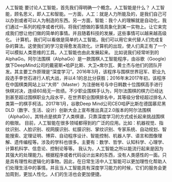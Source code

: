 人工智能
要讨论人工智能，首先我们得明确一个概念。人工智能是什么？
人工智能，顾名思义，即人工和智能。一方面，人工：就是人力所能及的，是我们自己可以办到或者可以人为制造的东西。另一方面，智能：我个人的理解就是自动化，我们通过一系列的程序或者代码，将我们想做的事情具象化到某一实物上。让它来完成我们想让他们做的简单的事情。并且随着科技的发展，这些事情可以越来越高级化。
计算机，我们可以看做是简单的人工智能。我们可以用它来代替人们完成复杂的算法。这使我们的学习变得愈发高效化。计算机的出现，使人们真正有了一个可以模拟人类思维的工具。人工智能也由此发展起来。
比如说我们经常听到的AlphaGo。阿尔法围棋（AlphaGo）是一款围棋人工智能程序，由谷歌（Google）旗下DeepMind公司的戴密斯•哈萨比斯、大卫•席尔瓦、黄士杰与他们的团队开发。其主要工作原理是“深度学习”。2016年3月，该程序与围棋世界冠军、职业九段选手李世石进行人机大战，并以4:1的总比分获胜；2016年末2017年初，该程序在中国棋类网站上以“大师”（Master）为注册帐号与中日韩数十位围棋高手进行快棋对决，连续60局无一败绩。不少职业围棋手认为，阿尔法围棋的棋力已经达到甚至超过围棋职业九段水平，在世界职业围棋排名中，其等级分曾经超过排名人类第一的棋手柯洁。2017年1月，谷歌Deep Mind公司CEO哈萨比斯在德国慕尼黑DLD（数字、生活、设计）创新大会上宣布推出真正2.0版本的阿尔法围棋（AlphaGo）。其特点是摈弃了人类棋谱，只靠深度学习的方式成长起来挑战围棋的极限。
目前，人工智能在很多领域都得到的广泛的应用。比如：机器视觉、指纹识别、人脸识别、视网膜识别、虹膜识别、掌纹识别、专家系统、自动规划、智能搜索、定理证明、博弈、自动程序设计、智能控制、机器人学、语言和图像理解、遗传编程等。涉及的学科也很多。主要有：数学、哲学、认知科学、心理学、计算机科学、信息论、控制论等等。
我认为，人工智能之所以能流行起来是因为其强大的处理能力。根据程序或者代码设计出来的东西，没有人类感性的一面。只是具有理性和逻辑化的事物。因此，在日常生活中人工智能可以更加理性化帮助人们处理生活中的事情。并且当人工智能具有深度学习能力的时候，它们的服务会更加周到，更加人性化。人们的生活也会更加便捷。
